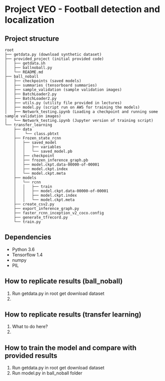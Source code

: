 # Project VEO - Football detection and localization

## Project structure

```
root
├── getdata.py (download synthetic dataset)
├── provided_project (initial provided code)
│   ├── getdata.sh
│   ├── ballnoball.py
│   └── README.md
├── ball_noball
│   ├── checkpoints (saved models)
│   ├── summaries (tensorboard summaries)
│   ├── sample_validation (sample validation images)
│   ├── BatchLoader2.py
│   ├── BatchLoader2.py
│   ├── utils.py (utility file provided in lectures)
│   ├── model.py (script run on AWS for training the models)
│   ├── Network_testing.ipynb (Loading a checkpoint and running some sample validation images)
│   └── Network_testing.ipynb (Jupyter version of training script)
└── transfer_learning
    ├── data
    │    └── class.pbtxt
    ├── Frozen_state_rcnn
    │   ├── saved_model
    │   │   ├── variables
    │   │   └── saved_model.pb
    │   ├── checkpoint
    │   ├── frozen_inference_graph.pb
    │   ├── model.ckpt.data-00000-of-00001
    │   ├── model.ckpt.index
    │   └── model.ckpt.meta
    ├── models
    │   └── rcnn
    │   │   ├── train
    │   │   ├── model.ckpt.data-00000-of-00001
    │   │   ├── model.ckpt.index
    │   │   └── model.ckpt.meta
    ├── create_csv2.py
    ├── export_inference_graph.py
    ├── faster_rcnn_inception_v2_coco.config
    ├── generate_tfrecord.py
    └── train.py
```
## Dependencies

* Python 3.6
* Tensorflow 1.4
* numpy
* PIL

## How to replicate results (ball_noball)

1. Run getdata.py in root get download dataset
2. 

## How to replicate results (transfer learning)

1. What to do here?
2. 

## How to train the model and compare with provided results

1. Run getdata.py in root get download dataset
2. Run model.py in ball_noball folder

